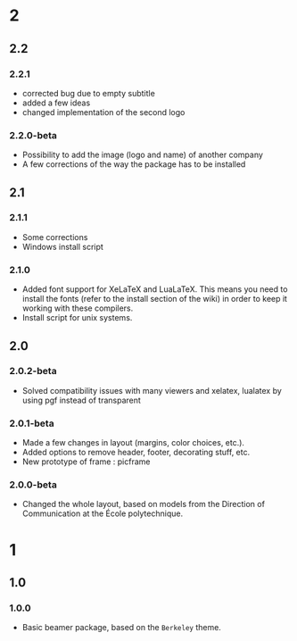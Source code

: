 # 2

## 2.2

### 2.2.1

* corrected bug due to empty subtitle
* added a few ideas
* changed implementation of the second logo

### 2.2.0-beta

* Possibility to add the image (logo and name) of another company
* A few corrections of the way the package has to be installed

## 2.1

### 2.1.1

* Some corrections
* Windows install script

### 2.1.0

* Added font support for XeLaTeX and LuaLaTeX. This means you need to install
the fonts (refer to the install section of the wiki) in order to keep it working
with these compilers.
* Install script for unix systems.

## 2.0

### 2.0.2-beta

* Solved compatibility issues with many viewers and xelatex, lualatex by using
pgf instead of transparent

### 2.0.1-beta

* Made a few changes in layout (margins, color choices, etc.).
* Added options to remove header, footer, decorating stuff, etc.
* New prototype of frame : picframe

### 2.0.0-beta

* Changed the whole layout, based on models from the Direction of Communication at
the École polytechnique.

# 1

## 1.0

### 1.0.0

* Basic beamer package, based on the `Berkeley` theme.

